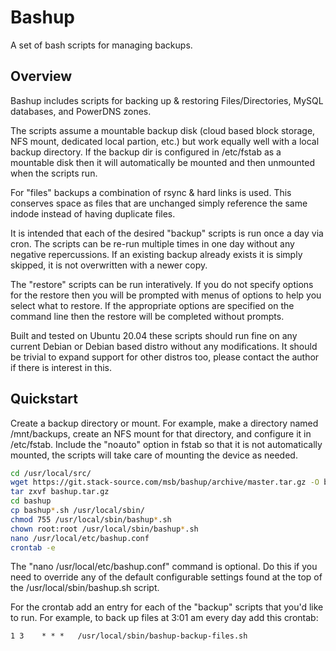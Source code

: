 # Bashup

A set of bash scripts for managing backups.

## Overview

Bashup includes scripts for backing up & restoring Files/Directories, MySQL databases, and PowerDNS zones.

The scripts assume a mountable backup disk (cloud based block storage, NFS mount, dedicated local partion, etc.) but work equally well with a local backup directory. If the backup dir is configured in /etc/fstab as a mountable disk then it will automatically be mounted and then unmounted when the scripts run.

For "files" backups a combination of rsync & hard links is used. This conserves space as files that are unchanged simply reference the same indode instead of having duplicate files.

It is intended that each of the desired "backup" scripts is run once a day via cron. The scripts can be re-run multiple times in one day without any negative repercussions. If an existing backup already exists it is simply skipped, it is not overwritten with a newer copy.

The "restore" scripts can be run interatively. If you do not specify options for the restore then you will be prompted with menus of options to help you select what to restore. If the appropriate options are specified on the command line then the restore will be completed without prompts.

Built and tested on Ubuntu 20.04 these scripts should run fine on any current Debian or Debian based distro without any modifications. It should be trivial to expand support for other distros too, please contact the author if there is interest in this.

## Quickstart

Create a backup directory or mount. For example, make a directory named /mnt/backups, create an NFS mount for that directory, and configure it in /etc/fstab. Include the "noauto" option in fstab so that it is not automatically mounted, the scripts will take care of mounting the device as needed.

```bash
cd /usr/local/src/
wget https://git.stack-source.com/msb/bashup/archive/master.tar.gz -O bashup.tar.gz
tar zxvf bashup.tar.gz
cd bashup
cp bashup*.sh /usr/local/sbin/
chmod 755 /usr/local/sbin/bashup*.sh
chown root:root /usr/local/sbin/bashup*.sh
nano /usr/local/etc/bashup.conf
crontab -e
```

The "nano /usr/local/etc/bashup.conf" command is optional. Do this if you need to override any of the default configurable settings found at the top of the /usr/local/sbin/bashup.sh script.

For the crontab add an entry for each of the "backup" scripts that you'd like to run. For example, to back up files at 3:01 am every day add this crontab:

`1 3    * * *   /usr/local/sbin/bashup-backup-files.sh`
